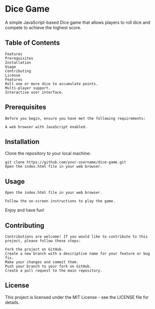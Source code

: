 # Dice Game
A simple JavaScript-based Dice game that allows players to roll dice and compete to achieve the highest score.

## Table of Contents
```
Features
Prerequisites
Installation
Usage
Contributing
License
Features
Roll one or more dice to accumulate points.
Multi-player support.
Interactive user interface.
```

## Prerequisites
```
Before you begin, ensure you have met the following requirements:

A web browser with JavaScript enabled.
```
## Installation
Clone the repository to your local machine:

```
git clone https://github.com/your-username/dice-game.git
Open the index.html file in your web browser.
```
## Usage
```
Open the index.html file in your web browser.

Follow the on-screen instructions to play the game.
```

Enjoy and have fun!

## Contributing
```
Contributions are welcome! If you would like to contribute to this project, please follow these steps:

Fork the project on GitHub.
Create a new branch with a descriptive name for your feature or bug fix.
Make your changes and commit them.
Push your branch to your fork on GitHub.
Create a pull request to the main repository.
```
## License
This project is licensed under the MIT License - see the LICENSE file for details.

